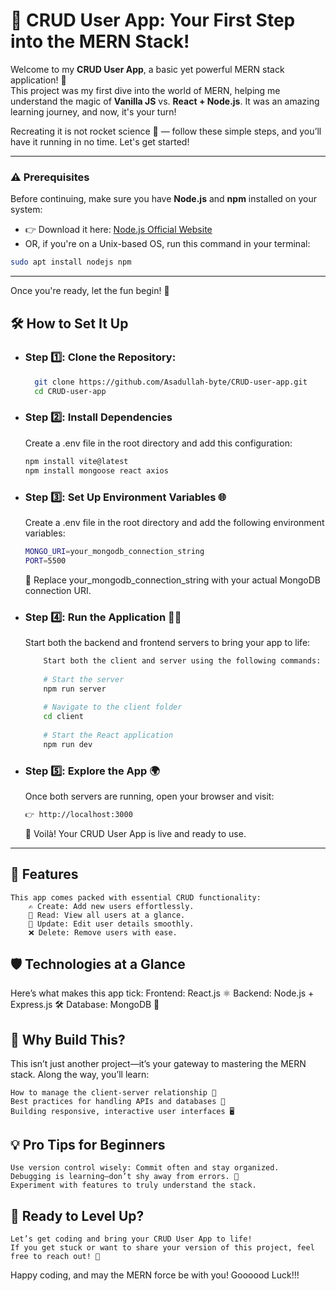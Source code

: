 # 🚀 CRUD User App: Your First Step into the MERN Stack!  

Welcome to my **CRUD User App**, a basic yet powerful MERN stack application! 🌟  
This project was my first dive into the world of MERN, helping me understand the magic of **Vanilla JS** vs. **React + Node.js**. It was an amazing learning journey, and now, it's your turn!  

Recreating it is not rocket science 🚀 — follow these simple steps, and you’ll have it running in no time. Let's get started!  

---

### ⚠️ Prerequisites  
Before continuing, make sure you have **Node.js** and **npm** installed on your system:  


- 👉 Download it here: [Node.js Official Website](https://nodejs.org)  
- OR, if you're on a Unix-based OS, run this command in your terminal:  
```bash
sudo apt install nodejs npm 
```
---
Once you're ready, let the fun begin! 🎉
## 🛠️ How to Set It Up
-   ### Step 1️⃣: Clone the Repository:
    ```bash
      git clone https://github.com/Asadullah-byte/CRUD-user-app.git
      cd CRUD-user-app
    ```
-  ### Step 2️⃣: Install Dependencies
    Create a .env file in the root directory and add this configuration:
    ```bash
    npm install vite@latest
    npm install mongoose react axios
    ```
- ### Step 3️⃣: Set Up Environment Variables 🌐
    Create a .env file in the root directory and add the following environment variables:
    ```bash
    MONGO_URI=your_mongodb_connection_string
    PORT=5500
    ```
    🔑 Replace your_mongodb_connection_string with your actual MongoDB connection URI.
- ### Step 4️⃣: Run the Application 🏃‍♂️
    Start both the backend and frontend servers to bring your app to life:
    ```bash
        Start both the client and server using the following commands:
        
        # Start the server
        npm run server
        
        # Navigate to the client folder
        cd client
        
        # Start the React application
        npm run dev
    ```
- ### Step 5️⃣: Explore the App 🌍

    Once both servers are running, open your browser and visit:
    ```bash
    👉 http://localhost:3000
    ```
    🎉 Voilà! Your CRUD User App is live and ready to use.
---
## 🌟 Features
    This app comes packed with essential CRUD functionality:
        ✍️ Create: Add new users effortlessly.
        👀 Read: View all users at a glance.
        🔄 Update: Edit user details smoothly.
        ❌ Delete: Remove users with ease.
## 🛡️ Technologies at a Glance
Here’s what makes this app tick:
    Frontend: React.js ⚛️
    Backend: Node.js + Express.js 🛠️
    Database: MongoDB 🍃
## 🎯 Why Build This?

This isn’t just another project—it’s your gateway to mastering the MERN stack. Along the way, you’ll learn:

    How to manage the client-server relationship 🤝
    Best practices for handling APIs and databases 📡
    Building responsive, interactive user interfaces 🖥️

## 💡 Pro Tips for Beginners

    Use version control wisely: Commit often and stay organized.
    Debugging is learning—don’t shy away from errors. 🐛
    Experiment with features to truly understand the stack.

## 🤩 Ready to Level Up?
    Let’s get coding and bring your CRUD User App to life!
    If you get stuck or want to share your version of this project, feel free to reach out! 🚀
    
Happy coding, and may the MERN force be with you! Goooood Luck!!!
    
    
    
